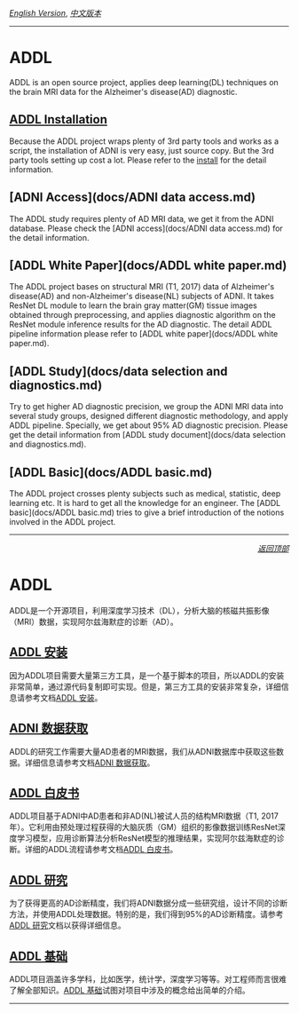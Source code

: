 <a id="toc_top"></a>
[*English Version*](#top_intr_en), [*中文版本*](#top_intr_cn)

----

# <a id="top_intr_en">ADDL</a>

ADDL is an open source project, applies deep learning(DL) techniques on the brain MRI data for the Alzheimer's disease(AD) diagnostic.

## [ADDL Installation](docs/install.md)
 Because the ADDL project wraps plenty of 3rd party tools and works as a script, the installation of ADNI is very easy, just source copy. But the 3rd party tools setting up cost a lot. Please refer to the [install](docs/install.md) for the detail information.


## [ADNI Access](docs/ADNI data access.md)
The ADDL study requires plenty of AD MRI data, we get it from the ADNI database. Please check the [ADNI access](docs/ADNI data access.md) for the detail information.

## [ADDL White Paper](docs/ADDL white paper.md)
The ADDL project bases on structural MRI (T1, 2017) data of Alzheimer's disease(AD) and non-Alzheimer's disease(NL) subjects of ADNI. It takes ResNet DL module to learn the brain gray matter(GM) tissue images obtained through preprocessing, and applies diagnostic algorithm on the ResNet module inference results for the AD diagnostic. The detail ADDL pipeline information please refer to [ADDL white paper](docs/ADDL white paper.md).


## [ADDL Study](docs/data selection and diagnostics.md)
Try to get higher AD diagnostic precision, we group the ADNI MRI data into several study groups, designed different diagnostic methodology, and apply ADDL pipeline. Specially, we get about 95% AD diagnostic precision. Please get the detail information from [ADDL study document](docs/data selection and diagnostics.md).


## [ADDL Basic](docs/ADDL basic.md)
The ADDL project crosses plenty subjects such as medical, statistic, deep learning etc. It is hard to get all the knowledge for an engineer. The [ADDL basic](docs/ADDL basic.md) tries to give a brief introduction of the notions involved in the ADDL project.

----
[<p align='right'>*返回顶部*</p>](#toc_top)

# <a id="top_intr_cn">ADDL</a>
ADDL是一个开源项目，利用深度学习技术（DL），分析大脑的核磁共振影像（MRI）数据，实现阿尔兹海默症的诊断（AD）。

## [ADDL 安装](docs/安装.md)
因为ADDL项目需要大量第三方工具，是一个基于脚本的项目，所以ADDL的安装非常简单，通过源代码复制即可实现。但是，第三方工具的安装非常复杂，详细信息请参考文档[ADDL 安装](docs/安装.md)。

## [ADNI 数据获取](docs/ADNI数据获取.md)
ADDL的研究工作需要大量AD患者的MRI数据，我们从ADNI数据库中获取这些数据。详细信息请参考文档[ADNI 数据获取](docs/ADNI数据获取.md)。

## [ADDL 白皮书](docs/ADDL白皮书.md)
ADDL项目基于ADNI中AD患者和非AD(NL)被试人员的结构MRI数据（T1, 2017年）。它利用由预处理过程获得的大脑灰质（GM）组织的影像数据训练ResNet深度学习模型，应用诊断算法分析ResNet模型的推理结果，实现阿尔兹海默症的诊断。详细的ADDL流程请参考文档[ADDL 白皮书](docs/ADDL白皮书.md)。

## [ADDL 研究](docs/数据选择与诊断.md)
为了获得更高的AD诊断精度，我们将ADNI数据分成一些研究组，设计不同的诊断方法，并使用ADDL处理数据。特别的是，我们得到95%的AD诊断精度。请参考[ADDL 研究](docs/数据选择与诊断.md)文档以获得详细信息。

## [ADDL 基础](docs/基础.md)
ADDL项目涵盖许多学科，比如医学，统计学，深度学习等等。对工程师而言很难了解全部知识。[ADDL 基础](docs/基础.md)试图对项目中涉及的概念给出简单的介绍。

----
